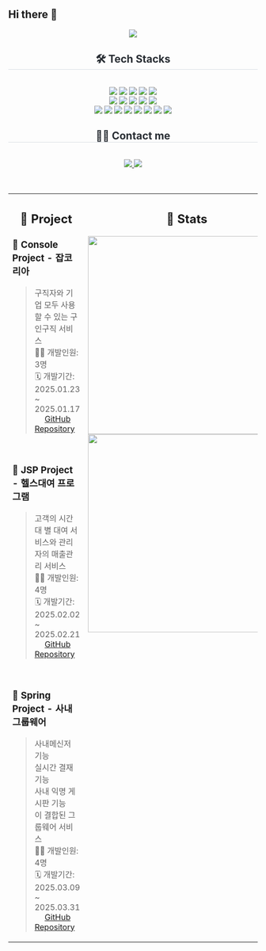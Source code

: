 ## Hi there 👋

<!--
**Kimdohaaa/Kimdohaaa** is a ✨ _special_ ✨ repository because its `README.md` (this file) appears on your GitHub profile.

Here are some ideas to get you started:

- 🔭 I’m currently working on ...
- 🌱 I’m currently learning ...
- 👯 I’m looking to collaborate on ...
- 🤔 I’m looking for help with ...
- 💬 Ask me about ...
- 📫 How to reach me: ...
- 😄 Pronouns: ...
- ⚡ Fun fact: ...
-->
<div align= "center">
     <img src="https://capsule-render.vercel.app/api?type=waving&color=203b9b&height=240&text=Welcome%20to%20Doha's%20GitHub!%20%F0%9F%91%8B&animation=blink&fontColor=ffffff&fontSize=50" />
    </div>
    <div align= "center">
    <h2 style="border-bottom: 1px solid #d8dee4; color: #282d33;"> 🛠️ Tech Stacks </h2> <br> 
    <div style="margin: 0 auto; text-align: center;" align= "center"> <img src="https://img.shields.io/badge/Apache Tomcat-F8DC75?style=flat-square&logo=Apache Tomcat&logoColor=white">
          <img src="https://img.shields.io/badge/CSS3-1572B6?style=flat-square&logo=CSS3&logoColor=white">
          <img src="https://img.shields.io/badge/Bootstrap-7952B3?style=flat-square&logo=Bootstrap&logoColor=white">
          <img src="https://img.shields.io/badge/Flutter-02569B?style=flat-square&logo=Flutter&logoColor=white">
          <img src="https://img.shields.io/badge/Git-F05032?style=flat-square&logo=Git&logoColor=white">
          <br/><img src="https://img.shields.io/badge/Github-181717?style=flat-square&logo=Github&logoColor=white">
          <img src="https://img.shields.io/badge/HTML5-E34F26?style=flat-square&logo=HTML5&logoColor=white">
          <img src="https://img.shields.io/badge/Java-007396?style=flat-square&logo=Java&logoColor=white">
          <img src="https://img.shields.io/badge/Javascript-F7DF1E?style=flat-square&logo=Javascript&logoColor=white">
          <img src="https://img.shields.io/badge/MySQL-4479A1?style=flat-square&logo=MySQL&logoColor=white">
          <br/><img src="https://img.shields.io/badge/Notion-000000?style=flat-square&logo=Notion&logoColor=white">
          <img src="https://img.shields.io/badge/React-61DAFB?style=flat-square&logo=React&logoColor=white">
          <img src="https://img.shields.io/badge/Spring Boot-6DB33F?style=flat-square&logo=Spring Boot&logoColor=white">
          <img src="https://img.shields.io/badge/Spring-6DB33F?style=flat-square&logo=Spring&logoColor=white">
          <img src="https://img.shields.io/badge/MyBatis-1D3C2A?style=flat-square&logo=MyBatis&logoColor=white">
          <img src="https://img.shields.io/badge/JPA-0076B6?style=flat-square&logo=Java&logoColor=white">
    <img src="https://img.shields.io/badge/Dart-0175C2?style=flat-square&logo=Dart&logoColor=white">
<img src="https://img.shields.io/badge/Redux-764ABC?style=flat-square&logo=Redux&logoColor=white">
    </div>
    </div>
    <div align= "center">
    <h2 style="border-bottom: 1px solid #d8dee4; color: #282d33;"> 🧑‍💻 Contact me </h2> <br> 
    <div align= "center"> <a href=mailto:jjeenee0408@gmail.com> <img src="https://img.shields.io/badge/Gmail-EA4335?style=flat-square&logo=Gmail&logoColor=white&link=mailto:jjeenee0408@gmail.com"> </a>
         <a href=https://flowery-sycamore-007.notion.site/1c87ef88e7fe80caa550f4a17749700d> <img src="https://img.shields.io/badge/Notion-000000?style=flat-square&logo=Notion&logoColor=white&link=https://flowery-sycamore-007.notion.site/1c87ef88e7fe80caa550f4a17749700d"> </a>
          </div>  <br> 
    <div align= "center">  </div> 
    </div>
<div align="center">
     <table>
  <tr>
    <td valign="top" width="60%">

<h2 align="center">🏅 Project</h2>

### 💼 **Console Project - 잡코리아**
> 구직자와 기업 모두 사용할 수 있는 구인구직 서비스  
> 👨‍💻 개발인원: 3명  
> 🗓 개발기간: 2025.01.23 ~ 2025.01.17  
> <img src="https://github.githubassets.com/images/modules/logos_page/GitHub-Mark.png" width="16" /> [GitHub Repository](https://github.com/leeminjin0827/job-project)

<br/>

### 🧾 **JSP Project - 헬스대여 프로그램**
> 고객의 시간대 별 대여 서비스와 관리자의 매출관리 서비스  
> 👨‍💻 개발인원: 4명  
> 🗓 개발기간: 2025.02.02 ~ 2025.02.21  
> <img src="https://github.githubassets.com/images/modules/logos_page/GitHub-Mark.png" width="16" /> [GitHub Repository](https://github.com/Kimdohaaa/rentalService)

<br/>

### 🏢 **Spring Project - 사내그룹웨어**
> 사내메신저 기능  
> 실시간 결재 기능  
> 사내 익명 게시판 기능  
> 이 결합된 그룹웨어 서비스  
> 👨‍💻 개발인원: 4명  
> 🗓 개발기간: 2025.03.09 ~ 2025.03.31  
> <img src="https://github.githubassets.com/images/modules/logos_page/GitHub-Mark.png" width="16" /> [GitHub Repository](https://github.com/riwon-sys/workplatform)
</td>
</br>
    <td valign="top" width="40%" align="center">

## 🏅 Stats

<img src="https://github-readme-stats.vercel.app/api/top-langs/?username=Kimdohaaa&layout=compact&bg_color=180,ffffff,00000000&title_color=000000&text_color=000000" width="400" />
<br/>
<img src="https://github-readme-stats.vercel.app/api?username=Kimdohaaa&bg_color=180,ffffff,00000000&title_color=000000&text_color=000000" width="400" />
</td>
  </tr>
</table>


</div>
